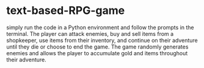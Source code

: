 # text-based-RPG-game

simply run the code in a Python environment and follow the prompts in the terminal. The player can attack enemies, buy and sell items from a shopkeeper, use items from their inventory, and continue on their adventure until they die or choose to end the game. The game randomly generates enemies and allows the player to accumulate gold and items throughout their adventure.
